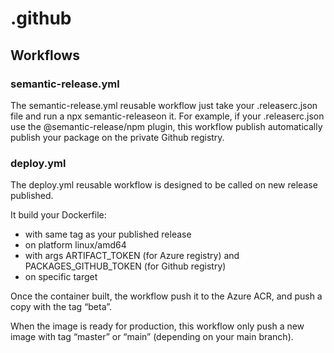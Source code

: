 # .github

## Workflows

### semantic-release.yml

The semantic-release.yml reusable workflow just take your .releaserc.json file and run a npx semantic-releaseon it.
For example, if your .releaserc.json use the @semantic-release/npm plugin, this workflow publish automatically publish your package on the private Github registry.

### deploy.yml

The deploy.yml reusable workflow is designed to be called on new release published. 

It build your Dockerfile:

- with same tag as your published release
- on platform linux/amd64
- with args ARTIFACT_TOKEN (for Azure registry) and PACKAGES_GITHUB_TOKEN (for Github registry)
- on specific target

Once the container built, the workflow push it to the Azure ACR, and push a copy with the tag “beta”.

When the image is ready for production, this workflow only push a new image with tag “master” or “main” (depending on your main branch).
